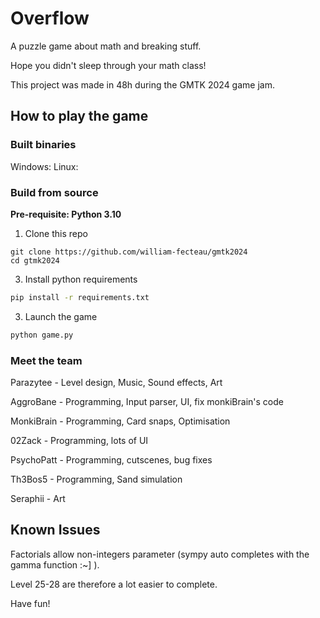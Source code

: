 # Overflow
A puzzle game about math and breaking stuff.

Hope you didn't sleep through your math class!

This project was made in 48h during the GMTK 2024 game jam.

## How to play the game

### Built binaries
Windows: 
Linux: 

### Build from source
**Pre-requisite: Python 3.10**

1. Clone this repo
```
git clone https://github.com/william-fecteau/gmtk2024
cd gtmk2024
```
3. Install python requirements
```bash
pip install -r requirements.txt
```
3. Launch the game
```bash
python game.py
```

### Meet the team
Parazytee - Level design, Music, Sound effects, Art

AggroBane - Programming, Input parser, UI, fix monkiBrain's code

MonkiBrain -  Programming, Card snaps, Optimisation

02Zack - Programming, lots of UI

PsychoPatt - Programming, cutscenes, bug fixes

Th3Bos5 - Programming, Sand simulation

Seraphii - Art

## Known Issues

Factorials allow non-integers parameter (sympy auto completes with the gamma function :~] ).

Level 25-28 are therefore a lot easier to complete.

Have fun!

